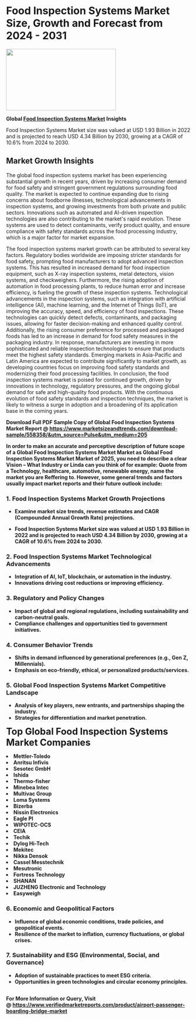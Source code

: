 <H1>Food Inspection Systems Market Size, Growth and Forecast from 2024 - 2031</H1><img class="aligncenter size-medium wp-image-584254" src="https://thirdeyenews.in/wp-content/uploads/2024/09/Global-Market-Research-300x168.jpeg" alt="" width="300" height="168" /><p><strong>Global&nbsp;<a href="https://www.marketsizeandtrends.com/download-sample/558358/&amp;utm_source=Pulse&amp;utm_medium=205">Food Inspection Systems Market</a> Insights</strong></p><p>Food Inspection Systems Market size was valued at USD 1.93 Billion in 2022 and is projected to reach USD 4.34 Billion by 2030, growing at a CAGR of 10.6% from 2024 to 2030.</p><p><h2>Market Growth Insights</h2> <p>The global food inspection systems market has been experiencing substantial growth in recent years, driven by increasing consumer demand for food safety and stringent government regulations surrounding food quality. The market is expected to continue expanding due to rising concerns about foodborne illnesses, technological advancements in inspection systems, and growing investments from both private and public sectors. Innovations such as automated and AI-driven inspection technologies are also contributing to the market's rapid evolution. These systems are used to detect contaminants, verify product quality, and ensure compliance with safety standards across the food processing industry, which is a major factor for market expansion.</p> <p><strong></strong></p> <p>The food inspection systems market growth can be attributed to several key factors. Regulatory bodies worldwide are imposing stricter standards for food safety, prompting food manufacturers to adopt advanced inspection systems. This has resulted in increased demand for food inspection equipment, such as X-ray inspection systems, metal detectors, vision systems, and checkweighers. Furthermore, the rising adoption of automation in food processing plants, to reduce human error and increase efficiency, is fueling the growth of these inspection systems. Technological advancements in the inspection systems, such as integration with artificial intelligence (AI), machine learning, and the Internet of Things (IoT), are improving the accuracy, speed, and efficiency of food inspections. These technologies can quickly detect defects, contaminants, and packaging issues, allowing for faster decision-making and enhanced quality control. Additionally, the rising consumer preference for processed and packaged foods has led to an increase in demand for food safety measures in the packaging industry. In response, manufacturers are investing in more sophisticated and reliable inspection technologies to ensure that products meet the highest safety standards. Emerging markets in Asia-Pacific and Latin America are expected to contribute significantly to market growth, as developing countries focus on improving food safety standards and modernizing their food processing facilities. In conclusion, the food inspection systems market is poised for continued growth, driven by innovations in technology, regulatory pressures, and the ongoing global demand for safe and high-quality food products. With the continuous evolution of food safety standards and inspection techniques, the market is likely to witness a surge in adoption and a broadening of its application base in the coming years.</p> <p><strong></p><p><span class=""><strong>Download Full PDF Sample Copy of Global Food Inspection Systems Market Report</strong> @ <a href="https://www.marketsizeandtrends.com/download-sample/558358/&amp;utm_source=Pulse&amp;utm_medium=205" target="_blank">https://www.marketsizeandtrends.com/download-sample/558358/&amp;utm_source=Pulse&amp;utm_medium=205</a></span></p><p>In order to make an accurate and perceptive description of future scope of a Global&nbsp;Food Inspection Systems Market Market as Global&nbsp;Food Inspection Systems Market Market of 2025, you need to describe a clear Vision &ndash; What Industry or Linda can you think of for example: Quote from a Technology, healthcare, automotive, renewable energy, name the market you are Reffering to. However, some general trends and factors usually impact market reports and their future outlook include:</p><h3>1.&nbsp;<strong>Food Inspection Systems Market Growth Projections</strong></h3><ul><li>Examine market size trends, revenue estimates and CAGR (Compounded Annual Growth Rate) projections.</li><li><p>Food Inspection Systems Market size was valued at USD 1.93 Billion in 2022 and is projected to reach USD 4.34 Billion by 2030, growing at a CAGR of 10.6% from 2024 to 2030.</p></li></ul><h3>2.&nbsp;<strong>Food Inspection Systems Market Technological Advancements</strong></h3><ul><li>Integration of AI, IoT, blockchain, or automation in the industry.</li><li>Innovations driving cost reductions or improving efficiency.</li></ul><h3>3.&nbsp;<strong>Regulatory and Policy Changes</strong></h3><ul><li>Impact of global and regional regulations, including sustainability and carbon-neutral goals.</li><li>Compliance challenges and opportunities tied to government initiatives.</li></ul><h3>4.&nbsp;<strong>Consumer Behavior Trends</strong></h3><ul><li>Shifts in demand influenced by generational preferences (e.g., Gen Z, Millennials).</li><li>Emphasis on eco-friendly, ethical, or personalized products/services.</li></ul><h3>5.&nbsp;<strong>Global Food Inspection Systems Market Competitive Landscape</strong></h3><ul><li>Analysis of key players, new entrants, and partnerships shaping the industry.</li><li>Strategies for differentiation and market penetration.</li></ul><p data-pm-slice="1 1 []"><span style="color: inherit; font-family: inherit; font-size: 25px;">Top Global Food Inspection Systems Market Companies</span></p><div class="" data-test-id=""><p><li>Mettler-Toledo</li><li> Anritsu Infivis</li><li> Sesotec GmbH</li><li> Ishida</li><li> Thermo-fisher</li><li> Minebea Intec</li><li> Multivac Group</li><li> Loma Systems</li><li> Bizerba</li><li> Nissin Electronics</li><li> Eagle PI</li><li> WIPOTEC-OCS</li><li> CEIA</li><li> Techik</li><li> Dylog Hi-Tech</li><li> Mekitec</li><li> Nikka Densok</li><li> Cassel Messtechnik</li><li> Mesutronic</li><li> Fortress Technology</li><li> SHANAN</li><li> JUZHENG Electronic and Technology</li><li> Easyweigh</li></p></div><h3>6.&nbsp;<strong>Economic and Geopolitical Factors</strong></h3><ul><li>Influence of global economic conditions, trade policies, and geopolitical events.</li><li>Resilience of the market to inflation, currency fluctuations, or global crises.</li></ul><h3>7.&nbsp;<strong>Sustainability and ESG (Environmental, Social, and Governance)</strong></h3><ul><li>Adoption of sustainable practices to meet ESG criteria.</li><li>Opportunities in green technologies and circular economy principles.</li></ul><h2><strong style="font-size: 14px;">For More Information or Query, Visit @&nbsp;</strong><a style="background-color: #ffffff; font-size: 14px;" href="https://www.marketsizeandtrends.com/report/food-inspection-systems-market/" target="_blank">https://www.verifiedmarketreports.com/product/airport-passenger-boarding-bridge-market</a></h2>
